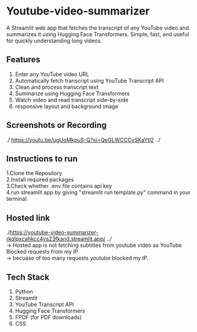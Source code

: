 # Youtube-video-summarizer

A Streamlit web app that fetches the transcript of any YouTube video and summarizes it using Hugging Face Transformers. 
Simple, fast, and useful for quickly understanding long videos.


##  Features

1. Enter any YouTube video URL
2. Automatically fetch transcript using YouTube Transcript API
3. Clean and process transcript text
4. Summarize using Hugging Face Transformers
5. Watch video and read transcript side-by-side
6. responsive layout and background image

## Screenshots or Recording
   ./ https://youtu.be/ugUoMkpuS-Q?si=QeGLWCCCvSKaYtl2 ../
## Instructions to run
1.Clone the Repository      
2.Install required packages          
3.Check whether .env file contains api key      
4.run streamlit app by giving "streamlit run template.py" command in your terminal.

## Hosted link
./https://youtube-video-summarizer-rkqlpxcahkcc4ys23fkand.streamlit.app/ ../      
-> Hosted app is not fetching subtitles from youtube video as YouTube Blocked requests from my IP.    
-> becuase of too many requests youtube blocked my IP.
 
##  Tech Stack
1. Python
2. Streamlit
3. YouTube Transcript API
4. Hugging Face Transformers
5. FPDF (for PDF downloads)
6. CSS
